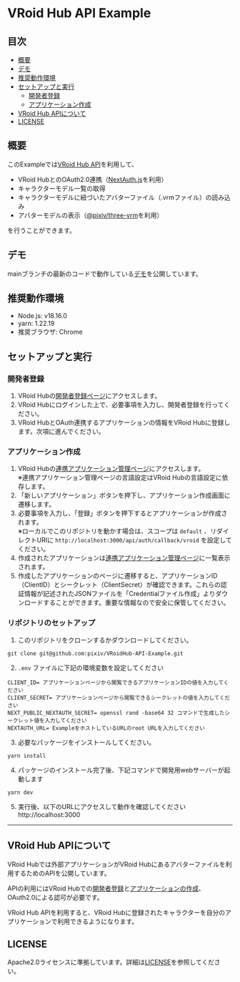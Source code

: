 # VRoid Hub API Example

## 目次
- [概要](#概要)
- [デモ](#デモ)
- [推奨動作環境](#license)
- [セットアップと実行](#セットアップと実行)
  - [開発者登録](#開発者登録)
  - [アプリケーション作成](#アプリケーション作成)
- [VRoid Hub APIについて](#vroid-hub-apiについて)
- [LICENSE](#license)

## 概要
このExampleでは[VRoid Hub API](https://developer.vroid.com/api)を利用して、

- VRoid HubとのOAuth2.0連携（[NextAuth.js](https://github.com/nextauthjs/next-auth)を利用）
- キャラクターモデル一覧の取得
- キャラクターモデルに紐づいたアバターファイル（.vrmファイル）の読み込み
- アバターモデルの表示（[@pixiv/three-vrm](https://github.com/pixiv/three-vrm)を利用）

を行うことができます。

## デモ
mainブランチの最新のコードで動作している[デモ](#)を公開しています。

## 推奨動作環境
- Node.js: v18.16.0
- yarn: 1.22.19
- 推奨ブラウザ: Chrome

## セットアップと実行
### 開発者登録

1. VRoid Hubの[開発者登録ページ](https://hub.vroid.com/developer/registration)にアクセスします。
2. VRoid Hubにログインした上で、必要事項を入力し、開発者登録を行ってください。
3. VRoid HubとOAuth連携するアプリケーションの情報をVRoid Hubに登録します。次項に進んでください。

### アプリケーション作成

1. VRoid Hubの[連携アプリケーション管理ページ](https://hub.vroid.com/oauth/applications)にアクセスします。<br/>※連携アプリケーション管理ページの言語設定はVRoid Hubの言語設定に依存します。
2. 「新しいアプリケーション」ボタンを押下し、アプリケーション作成画面に遷移します。
3. 必要事項を入力し、「登録」ボタンを押下するとアプリケーションが作成されます。<br />※ローカルでこのリポジトリを動かす場合は、スコープは `default` 、リダイレクトURIに `http://localhost:3000/api/auth/callback/vroid` を設定してください。
4. 作成されたアプリケーションは[連携アプリケーション管理ページ](https://hub.vroid.com/oauth/applications)に一覧表示されます。
5. 作成したアプリケーションのページに遷移すると、アプリケーションID（ClientID）とシークレット（ClientSecret）が確認できます。これらの認証情報が記述されたJSONファイルを「Credentialファイル作成」よりダウンロードすることができます。重要な情報なので安全に保管してください。

### リポジトリのセットアップ

1. このリポジトリをクローンするかダウンロードしてください。

```
git clone git@github.com:pixiv/VRoidHub-API-Example.git
```

2. `.env` ファイルに下記の環境変数を設定してください
```
CLIENT_ID= アプリケーションページから閲覧できるアプリケーションIDの値を入力してください
CLIENT_SECRET= アプリケーションページから閲覧できるシークレットの値を入力してください
NEXT_PUBLIC_NEXTAUTH_SECRET= openssl rand -base64 32 コマンドで生成したシークレット値を入力してください
NEXTAUTH_URL= ExampleをホストしているURLのroot URLを入力してください
```

3. 必要なパッケージをインストールしてください。

```
yarn install
```

4. パッケージのインストール完了後、下記コマンドで開発用webサーバーが起動します

```
yarn dev
```

5. 実行後、以下のURLにアクセスして動作を確認してください
http://localhost:3000

---

## VRoid Hub APIについて
VRoid Hubでは外部アプリケーションがVRoid Hubにあるアバターファイルを利用するためのAPIを公開しています。

APIの利用にはVRoid Hubでの[開発者登録](#開発者登録)と[アプリケーションの作成](#アプリケーション作成)、OAuth2.0による認可が必要です。

VRoid Hub APIを利用すると、VRoid Hubに登録されたキャラクターを自分のアプリケーションで利用できるようになります。

## LICENSE
Apache2.0ライセンスに準拠しています。詳細は[LICENSE](https://github.com/pixiv/VRoidHub-API-Example/blob/master/LICENSE)を参照してください。
